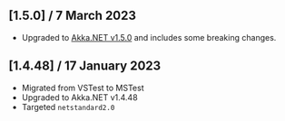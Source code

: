 ## [1.5.0] / 7 March 2023
- Upgraded to [Akka.NET v1.5.0](https://github.com/akkadotnet/akka.net/releases/tag/1.5.0) and includes some breaking changes.

## [1.4.48] / 17 January 2023
- Migrated from VSTest to MSTest
- Upgraded to Akka.NET v1.4.48
- Targeted `netstandard2.0`
